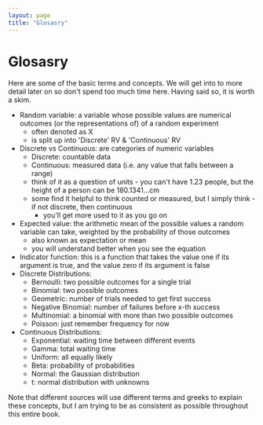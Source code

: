 ```yaml
---
layout: page
title: "Glosasry"
---
```


# Glosasry

Here are some of the basic terms and concepts.
We will get into to more detail later on so don't spend too much time here.
Having said so, it is worth a skim.

- Random variable: a variable whose possible values are numerical outcomes (or the representations of) of a random experiment
    - often denoted as X
    - is split up into 'Discrete' RV & 'Continuous' RV
- Discrete vs Continuous: are categories of numeric variables
    - Discrete: countable data
    - Continuous: measured data (i.e. any value that falls between a range)
    - think of it as a question of units - you can't have 1.23 people, but the height of a person can be 180.1341...cm
    - some find it helpful to think counted or measured, but I simply think - if not discrete, then continuous
        - you'll get more used to it as you go on
- Expected value: the arithmetic mean of the possible values a random variable can take, weighted by the probability of those outcomes
    - also known as expectation or mean
    - you will understand better when you see the equation
- Indicator function: this is a function that takes the value one if its argument is true, and the value zero if its argument is false
- Discrete Distributions:
    - Bernoulli: two possible outcomes for a single trial
    - Binomial: two possible outcomes
    - Geometric: number of trials needed to get first success
    - Negative Binomial: number of failures before x-th success
    - Multinomial: a binomial with more than two possible outcomes
    - Poisson: just remember frequency for now
- Continuous Distributions:
    - Exponential: waiting time between different events
    - Gamma: total waiting time
    - Uniform: all equally likely
    - Beta: probability of probabilities
    - Normal: the Gaussian distribution
    - t: normal distribution with unknowns


Note that different sources will use different terms and greeks to explain these concepts, 
but I am trying to be as consistent as possible throughout this entire book.